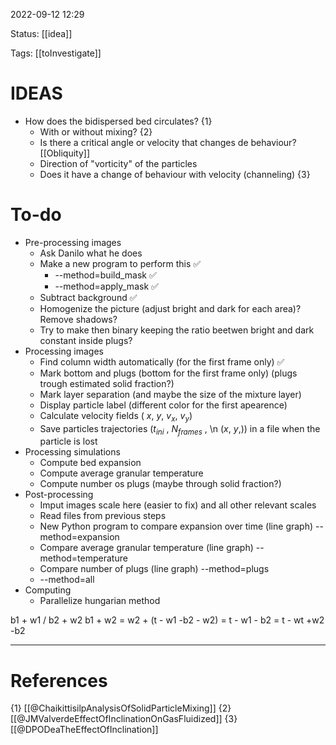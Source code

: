  2022-09-12  12:29

Status: [[idea]] 

Tags: [[toInvestigate]]

# IDEAS
* How does the bidispersed bed circulates? {1} 
	* With or without mixing? {2}
	* Is there a critical angle or velocity that changes de behaviour? [[Obliquity]]
	* Direction of "vorticity" of the particles
	* Does it have a change of behaviour with velocity (channeling) {3}

# To-do
* Pre-processing images
	* Ask Danilo what he does
	* Make a new program to perform this ✅
		* --method=build_mask ✅
		* --method=apply_mask ✅
	* Subtract background ✅
	* Homogenize the picture (adjust bright and dark for each area)? Remove shadows? 
	* Try to make then binary keeping the ratio beetwen bright and dark constant inside plugs?
* Processing images
	* Find column width automatically (for the first frame only) ✅
	* Mark bottom and plugs (bottom for the first frame only) (plugs trough estimated solid fraction?)
	* Mark layer separation (and maybe the size of the mixture layer)
	* Display particle label (different color for the first apearence)
	* Calculate velocity fields ( $x$, $y$, $v_x$, $v_y$)
	* Save particles trajectories ($t_{ini}$ , $N_{frames}$ , \\n ($x$, $y$,)) in a file when the particle is lost
* Processing simulations
	* Compute bed expansion
	* Compute average granular temperature
	* Compute number os plugs (maybe through solid fraction?)
* Post-processing
	* Imput images scale here (easier to fix) and all other relevant scales
	* Read files from previous steps
	* New Python program to compare expansion over time (line graph) --method=expansion
	* Compare average granular temperature (line graph) --method=temperature
	* Compare number of plugs (line graph) --method=plugs
	* --method=all
* Computing
	* Parallelize hungarian method



b1 + w1 / b2 + w2
b1 + w2 = w2 + (t - w1 -b2 - w2) = t - w1 - b2 = t - wt +w2 -b2

---
# References
{1} [[@ChaikittisilpAnalysisOfSolidParticleMixing]]
{2} [[@JMValverdeEffectOfInclinationOnGasFluidized]]
{3} [[@DPODeaTheEffectOfInclination]]

